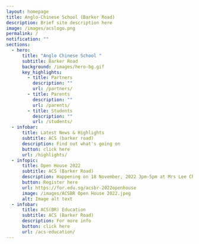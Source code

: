 ```yaml
---
layout: homepage
title: Anglo-Chinese School (Barker Road)
description: Brief site description here
image: /images/acslogo.png
permalink: /
notification: ""
sections:
  - hero:
      title: "Anglo Chinese School "
      subtitle: Barker Road
      background: /images/hero-bg.gif
      key_highlights:
        - title: Partners
          description: ""
          url: /partners/
        - title: Parents
          description: ""
          url: /parents/
        - title: Students
          description: ""
          url: /students/
  - infobar:
      title: Latest News & Highlights
      subtitle: ACS (barker road)
      description: Find out what's going on
      button: click here
      url: /highlights/
  - infopic:
      title: Open House 2022
      subtitle: ACS (Barker Road)
      description: Happening on 18 November, 2022 3pm-5pm at Mrs Lee Choon Guan Concert Hall
      button: Register here
      url: https://for.edu.sg/acsbr-2022openhouse
      image: /images/ACSBR Open House 2022.jpeg
      alt: Image alt text
  - infobar:
      title: ACS(BR) Education
      subtitle: ACS (Barker Road)
      description: For more info
      button: click here
      url: /acs-education/
---
```

